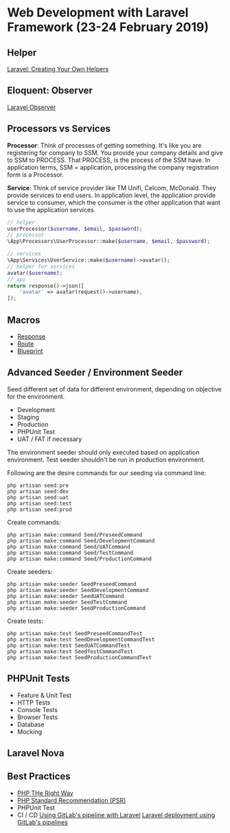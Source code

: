 # Web Development with Laravel Framework (23-24 February 2019)

## Helper

[Laravel: Creating Your Own Helpers](https://blog.nasrulhazim.com/2018/07/laravel-creating-your-own-helpers/)

## Eloquent: Observer 

[Laravel Observer](https://blog.nasrulhazim.com/2017/11/laravel-observer/)

## Processors vs Services

**Processor**: Think of processes of getting something. It's like you are registering for company to SSM. You provide your company details and give to SSM to PROCESS. That PROCESS, is the process of the SSM have. In application terms, SSM = application, processing the company registration form is a Processor. 

**Service**: Think of service provider like TM Unifi, Celcom, McDonald. They provide services to end users. In application level, the application provide service to consumer, which the consumer is the other application that want to use the application services. 


```php
// helper
userProcessor($username, $email, $password);
// processor
\App\Processors\UserProcessor::make($username, $email, $password);

// services
\App\Services\UserService::make($username)->avatar();
// helper for services
avatar($username);
// api 
return response()->json([
	'avatar' => avatar(request()->username),
]);
```

## Macros

- [Response](https://blog.nasrulhazim.com/2017/12/laravel-response-macro/)
- [Route](https://blog.nasrulhazim.com/2017/12/laravel-route-macro/)
- [Blueprint](https://blog.nasrulhazim.com/2017/12/laravel-blueprint-macro/)

## Advanced Seeder / Environment Seeder

Seed different set of data for different environment, depending on objective for the environment.

- Development
- Staging 
- Production
- PHPUnit Test
- UAT / FAT if necessary

The environment seeder should only executed based on application environment. Test seeder shouldn't be run in production environment.

Following are the desire commands for our seeding via command line:

```
php artisan seed:pre
php artisan seed:dev
php artisan seed:uat
php artisan seed:test
php artisan seed:prod
```

Create commands:

```
php artisan make:command Seed/PreseedCommand
php artisan make:command Seed/DevelopmentCommand
php artisan make:command Seed/UATCommand
php artisan make:command Seed/TestCommand
php artisan make:command Seed/ProductionCommand
```

Create seeders:

```
php artisan make:seeder SeedPreseedCommand
php artisan make:seeder SeedDevelopmentCommand
php artisan make:seeder SeedUATCommand
php artisan make:seeder SeedTestCommand
php artisan make:seeder SeedProductionCommand
```

Create tests:

```
php artisan make:test SeedPreseedCommandTest
php artisan make:test SeedDevelopmentCommandTest
php artisan make:test SeedUATCommandTest
php artisan make:test SeedTestCommandTest
php artisan make:test SeedProductionCommandTest
```

## PHPUnit Tests

- Feature & Unit Test 
- HTTP Tests
- Console Tests 
- Browser Tests 
- Database
- Mocking

## Laravel Nova

## Best Practices

- [PHP THe Right Way](https://phptherightway.com/)
- [PHP Standard Recommendation (PSR)](https://www.php-fig.org/psr/)
- PHPUnit Test
- CI / CD 
	[Using GitLab's pipeline with Laravel](https://lorisleiva.com/using-gitlabs-pipeline-with-laravel/)
	[Laravel deployment using GitLab's pipelines](https://lorisleiva.com/laravel-deployment-using-gitlab-pipelines/)